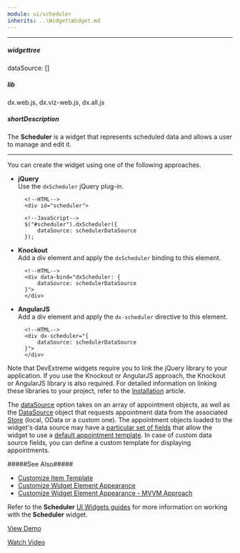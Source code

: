 ```yaml
---
module: ui/scheduler
inherits: ..\Widget\Widget.md
---
```

---
##### widgettree
dataSource: []

##### lib
dx.web.js, dx.viz-web.js, dx.all.js

##### shortDescription
The **Scheduler** is a widget that represents scheduled data and allows a user to manage and edit it.

---
You can create the widget using one of the following approaches.

- **jQuery**  
 Use the `dxScheduler` jQuery plug-in.

        <!--HTML-->
        <div id="scheduler">

    <!---->

        <!--JavaScript-->
        $("#scheduler").dxScheduler({
            dataSource: schedulerDataSource
        });

- **Knockout**  
 Add a div element and apply the `dxScheduler` binding to this element.

        <!--HTML-->
        <div data-bind="dxScheduler: {
            dataSource: schedulerDataSource
        }">
        </div>

- **AngularJS**  
 Add a div element and apply the `dx-scheduler` directive to this element.

        <!--HTML-->
        <div dx-scheduler="{
            dataSource: schedulerDataSource
        }">
        </div>

Note that DevExtreme widgets require you to link the jQuery library to your application. If you use the Knockout or AngularJS approach, the Knockout or AngularJS library is also required. For detailed information on linking these libraries to your project, refer to the [Installation](/concepts/10%20UI%20Widgets/0%20Basics/01%20Installation '/Documentation/Guide/UI_Widgets/Basics/Installation/') article.

The [dataSource](/api-reference/10%20UI%20Widgets/dxScheduler/1%20Configuration/dataSource.md '/Documentation/ApiReference/UI_Widgets/dxScheduler/Configuration/#dataSource') option takes on an array of appointment objects, as well as the [DataSource](/concepts/30%20Data%20Layer/5%20Data%20Layer '/Documentation/Guide/Data_Layer/Data_Layer/') object that requests appointment data from the associated [Store](/concepts/30%20Data%20Layer/51%20Data%20Source%20Examples '/Documentation/Guide/Data_Layer/Data_Source_Examples/') (local, OData or a custom one). The appointment objects loaded to the widget's data source may have a [particular set of fields](/api-reference/10%20UI%20Widgets/dxScheduler/5%20Default%20Appointment%20Template '/Documentation/ApiReference/UI_Widgets/dxScheduler/Default_Appointment_Template/') that allow the widget to use a [default appointment template](/concepts/10%20UI%20Widgets/72%20Scheduler/10%20Visual%20Elements/010%20Appointment.md '/Documentation/Guide/UI_Widgets/Scheduler/Visual_Elements/#Appointment'). In case of custom data source fields, you can define a custom template for displaying appointments.

#####See Also#####
- [Customize Item Template](/concepts/10%20UI%20Widgets/10%20UI%20Widget%20Categories/10%20Collection%20Container%20Widgets/0%20Common%20Tasks/2%20Customize%20an%20Item%20Appearance '/Documentation/Guide/UI_Widgets/UI_Widget_Categories/Collection_Container_Widgets/#Common_Tasks/Customize_an_Item_Appearance')
- [Customize Widget Element Appearance](/concepts/10%20UI%20Widgets/80%20Common/30%20Customize%20Widget%20Element%20Appearance '/Documentation/Guide/UI_Widgets/Common/Customize_Widget_Element_Appearance/')
- [Customize Widget Element Appearance - MVVM Approach](/concepts/10%20UI%20Widgets/80%20Common/35%20Customize%20Widget%20Element%20Appearance%20-%20MVVM%20Approach '/Documentation/Guide/UI_Widgets/Common/Customize_Widget_Element_Appearance_-_MVVM_Approach/')


Refer to the **Scheduler** [UI Widgets guides](/Documentation/Guide/#uiwidgets) for more information on working with the **Scheduler** widget.

<a href="http://js.devexpress.com/Demos/WidgetsGallery/#demo/formsandmulti-purposeschedulerschedulerscheduler" class="button orange small fix-width-155" style="margin-right: 20px;" target="_blank">View Demo</a>

<a href="http://www.youtube.com/watch?v=evabB5-rZZ8&list=PL8h4jt35t1wjGvgflbHEH_e3b23AA30-z&index=52" class="button orange small fix-width-155" style="margin-right: 20px;" target="_blank">Watch Video</a>